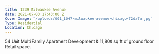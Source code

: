 ```yaml
---
title: 1239 Milwaukee Avenue
date: 2021-05-03 17:43:00 Z
Cover Image: "/uploads/001_1647-milwaukee-avenue-chicago-72da7a.jpg"
Type: Residential
Location: Chicago
---
```


54 Unit Multi Family Apartment Development & 11,800 sq ft of ground floor Retail space.

